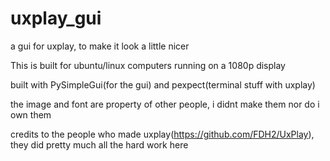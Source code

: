 # uxplay_gui
a gui for uxplay, to make it look a little nicer

This is built for ubuntu/linux computers running on a 1080p display

built with PySimpleGui(for the gui) and pexpect(terminal stuff with uxplay)

the image and font are property of other people, i didnt make them nor do i own them

credits to the people who made uxplay(https://github.com/FDH2/UxPlay), they did pretty much all the hard work here
